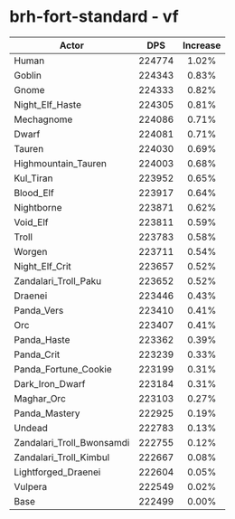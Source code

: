 # brh-fort-standard - vf
| Actor | DPS | Increase |
|---|:---:|:---:|
|Human|224774|1.02%|
|Goblin|224343|0.83%|
|Gnome|224333|0.82%|
|Night_Elf_Haste|224305|0.81%|
|Mechagnome|224086|0.71%|
|Dwarf|224081|0.71%|
|Tauren|224030|0.69%|
|Highmountain_Tauren|224003|0.68%|
|Kul_Tiran|223952|0.65%|
|Blood_Elf|223917|0.64%|
|Nightborne|223871|0.62%|
|Void_Elf|223811|0.59%|
|Troll|223783|0.58%|
|Worgen|223711|0.54%|
|Night_Elf_Crit|223657|0.52%|
|Zandalari_Troll_Paku|223652|0.52%|
|Draenei|223446|0.43%|
|Panda_Vers|223410|0.41%|
|Orc|223407|0.41%|
|Panda_Haste|223362|0.39%|
|Panda_Crit|223239|0.33%|
|Panda_Fortune_Cookie|223199|0.31%|
|Dark_Iron_Dwarf|223184|0.31%|
|Maghar_Orc|223103|0.27%|
|Panda_Mastery|222925|0.19%|
|Undead|222783|0.13%|
|Zandalari_Troll_Bwonsamdi|222755|0.12%|
|Zandalari_Troll_Kimbul|222667|0.08%|
|Lightforged_Draenei|222604|0.05%|
|Vulpera|222549|0.02%|
|Base|222499|0.00%|
